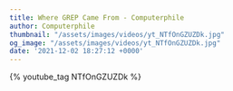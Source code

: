 ```yaml
---
title: Where GREP Came From - Computerphile
author: Computerphile
thumbnail: "/assets/images/videos/yt_NTfOnGZUZDk.jpg"
og_image: "/assets/images/videos/yt_NTfOnGZUZDk.jpg"
date: '2021-12-02 18:27:12 +0000'
---
```


{% youtube_tag NTfOnGZUZDk %}
